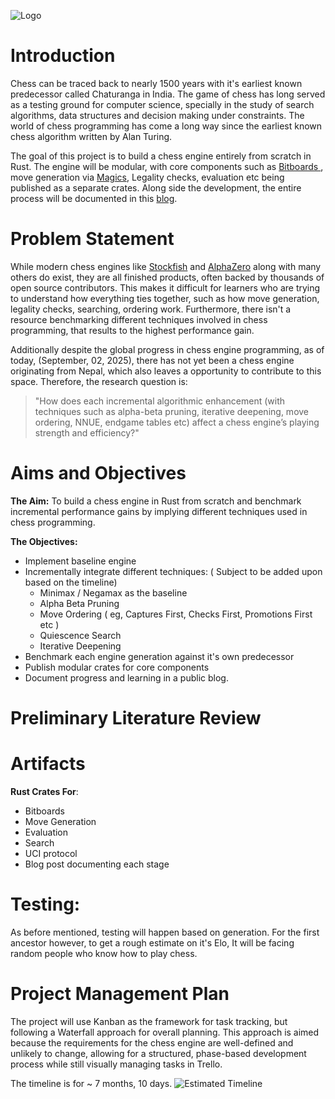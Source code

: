 
![Logo](/images/chess_engine/assets/logo.png)


# Introduction

Chess can be traced back to nearly 1500 years with it's earliest known predecessor called Chaturanga in India. The game of chess has long served as a testing ground for computer science, specially in the study of search algorithms, data structures and decision making under constraints. The world of chess programming has come a long way since the earliest known chess algorithm written by Alan Turing. 

The goal of this project is to build a chess engine entirely from scratch in Rust. The engine will be modular, with core components such as [ Bitboards ](https://www.chessprogramming.org/Bitboards), move generation via [Magics](https://www.google.com/search?client=firefox-b-d&channel=entpr&q=magic+bitboards), Legality checks, evaluation etc being published as a separate crates. Along side the development, the entire process will be documented in this [blog](https://blogs.pswoyam.com.np). 

# Problem Statement
While modern chess engines like [Stockfish](https://stockfishchess.org/) and [AlphaZero](https://en.wikipedia.org/wiki/AlphaZero) along with many others do exist, they are all finished products, often backed by thousands of open source contributors. This makes it difficult for learners who are trying to understand how everything ties together, such as how move generation, legality checks, searching, ordering work. Furthermore, there isn't a resource benchmarking different techniques involved in chess programming, that results to the highest performance gain. 

Additionally despite the global progress in chess engine programming, as of today, (September, 02, 2025), there has not yet been a chess engine originating from Nepal, which also leaves a opportunity to contribute to this space. Therefore, the research question is:

> "How does each incremental algorithmic enhancement (with techniques such as alpha-beta pruning, iterative deepening, move ordering, NNUE, endgame tables etc) affect a chess engine’s playing strength and efficiency?"


# Aims and Objectives

**The Aim:**
To build a chess engine in Rust from scratch and benchmark incremental performance gains by implying different techniques used in chess programming.

**The Objectives:**
- Implement baseline engine
- Incrementally integrate different techniques: ( Subject to be added upon based on the timeline)
    - Minimax / Negamax as the baseline
    - Alpha Beta Pruning
    - Move Ordering ( eg, Captures First, Checks First, Promotions First etc )
    - Quiescence Search
    - Iterative Deepening
- Benchmark each engine generation against it's own predecessor
- Publish modular crates for core components
- Document progress and learning in a public blog.

# Preliminary Literature Review

# Artifacts 
**Rust Crates For**:
- Bitboards 
- Move Generation
- Evaluation 
- Search 
- UCI protocol
- Blog post documenting each stage

# Testing:
As before mentioned, testing will happen based on generation. For the first ancestor however, to get a rough estimate on it's Elo, It will be facing random people who know how to play chess. 

# Project Management Plan
The project will use Kanban as the framework for task tracking, but following a Waterfall approach for overall planning. This approach is aimed because the requirements for the chess engine are well-defined and unlikely to change, allowing for a structured, phase-based development process while still visually managing tasks in Trello.

The timeline is for ~ 7 months, 10 days.
![Estimated Timeline]("./assets/Timeline.png")
    
